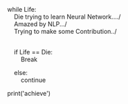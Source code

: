 
<div class="code-block">
while Life:<br>
&nbsp;&nbsp;&nbsp;&nbsp;Die trying to learn Neural Network..../<br>
&nbsp;&nbsp;&nbsp;&nbsp;Amazed by NLP.../<br>
&nbsp;&nbsp;&nbsp;&nbsp;Trying to make some Contribution../<br><br>

&nbsp;&nbsp;&nbsp;&nbsp;if Life == Die:<br>
&nbsp;&nbsp;&nbsp;&nbsp;&nbsp;&nbsp;&nbsp;&nbsp;Break<br>
    
&nbsp;&nbsp;&nbsp;&nbsp;else:<br>
&nbsp;&nbsp;&nbsp;&nbsp;&nbsp;&nbsp;&nbsp;&nbsp;continue<br>

print('achieve')
</div>
